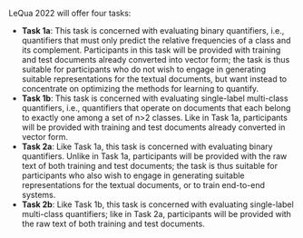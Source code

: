 LeQua 2022 will offer four tasks:

- **Task 1a**: This task is concerned with evaluating binary quantifiers, i.e., quantifiers that must only predict the relative frequencies of a class and its complement. Participants in this task will be provided with training and test documents already converted into vector form; the task is thus suitable for participants who do not wish to engage in generating suitable representations for the textual documents, but want instead to concentrate on optimizing the methods for learning to quantify.
- **Task 1b**: This task is concerned with evaluating single-label multi-class quantifiers, i.e., quantifiers that operate on documents that each belong to exactly one among a set of n>2 classes. Like in Task 1a, participants will be provided with training and test documents already converted in vector form.
- **Task 2a**: Like Task 1a, this task is concerned with evaluating binary quantifiers. Unlike in Task 1a, participants will be provided with the raw text of both training and test documents; the task is thus suitable for participants who also wish to engage in generating suitable representations for the textual documents, or to train end-to-end systems.
- **Task 2b**: Like Task 1b, this task is concerned with evaluating single-label multi-class quantifiers; like in Task 2a, participants will be provided with the raw text of both training and test documents.
